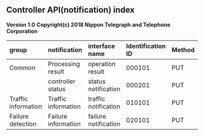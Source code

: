 ## Controller API(notification) index

**Version 1.0**
**Copyright(c) 2018 Nippon Telegraph and Telephone Corporation**

|group|notification|interface name|Identification ID|Method|URI|URI example|
|:----|:----|:----|:----|:----|:----|:----|
|Common|Processing result|operation result|000101|PUT|/v1/operations/{operation_id}|/v1/operations/1234567890123|
||controller status|status notification|000201|PUT|/v1/MSFcontroller/status|/v1/MSFcontroller/status|
|Traffic information|Traffic information|traffic notification|010101|PUT|/v1/MSFcontroller/traffic|/v1/MSFcontroller/traffic|
|Failure detection|Failure information|failure notification|020101|PUT|/v1/MSFcontroller/failure_status|/v1/MSFcontroller/failure_status|
